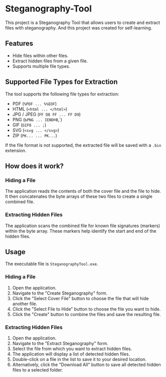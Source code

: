 # Steganography-Tool
This project is a Steganography Tool that allows users to create and extract files with steganography.
And this project was created for self-learning.

## Features

- Hide files within other files.
- Extract hidden files from a given file.
- Supports multiple file types.

## Supported File Types for Extraction
The tool supports the following file types for extraction:

- PDF (`%PDF ... %%EOF`)
- HTML (`<html ... </html>`)
- JPG / JPEG (`FF D8 FF ... FF D9`)
- PNG (`‰PNG ... IEND®B`‚`)
- GIF (`GIF8 ... ;`)
- SVG (`<svg ... </svg>`)
- ZIP (`PK... ... PK...`)

If the file format is not supported, the extracted file will be saved with a `.bin` extension.

## How does it work?

### Hiding a File
The application reads the contents of both the cover file and the file to hide.
It then concatenates the byte arrays of these two files to create a single combined file.

### Extracting Hidden Files
The application scans the combined file for known file signatures (markers) within the byte array. These markers help identify the start and end of the hidden files.


## Usage
The executable file is `SteganographyTool.exe`.

### Hiding a File

1. Open the application.
2. Navigate to the "Create Steganography" form.
3. Click the "Select Cover File" button to choose the file that will hide another file.
4. Click the "Select File to Hide" button to choose the file you want to hide.
5. Click the "Create" button to combine the files and save the resulting file.

### Extracting Hidden Files

1. Open the application.
2. Navigate to the "Extract Steganography" form.
3. Select the file from which you want to extract hidden files.
4. The application will display a list of detected hidden files.
5. Double-click on a file in the list to save it to your desired location.
6. Alternatively, click the "Download All" button to save all detected hidden files to a selected folder.

